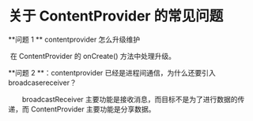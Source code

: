 # 关于 ContentProvider 的常见问题

**问题 1 ** contentprovider 怎么升级维护 

​		在 ContentProvider 的 onCreate() 方法中处理升级。

**问题 2 **：contentprovider 已经是进程间通信，为什么还要引入 broadcasereceiver？ 

　　broadcastReceiver 主要功能是接收消息，而目标不是为了进行数据的传递，而 ContentProvider 主要功能是分享数据。